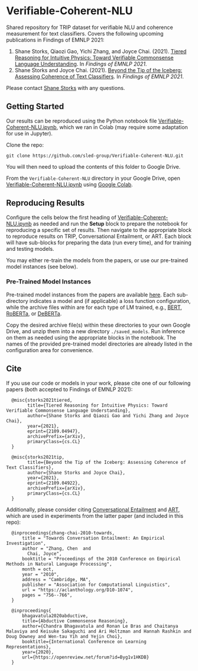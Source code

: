 # Verifiable-Coherent-NLU
Shared repository for TRIP dataset for verifiable NLU and coherence measurement for text classifiers. Covers the following upcoming publications in Findings of EMNLP 2021:
1. Shane Storks, Qiaozi Gao, Yichi Zhang, and Joyce Chai. (2021). [Tiered Reasoning for Intuitive Physics: Toward Verifiable Commonsense Language Understanding](https://arxiv.org/abs/2109.04947). In _Findings of EMNLP 2021_.
2. Shane Storks and Joyce Chai. (2021). [Beyond the Tip of the Iceberg: Assessing Coherence of Text Classifiers](https://arxiv.org/abs/2109.04922). In _Findings of EMNLP 2021_.

Please contact [Shane Storks](http://scr.im/sstorks) with any questions.

## Getting Started

Our results can be reproduced using the Python notebook file [Verifiable-Coherent-NLU.ipynb](Verifiable-Coherent-NLU.ipynb), which we ran in Colab (may require some adaptation for use in Jupyter).

Clone the repo:
```
git clone https://github.com/sled-group/Verifiable-Coherent-NLU.git
```

You will then need to upload the contents of this folder to Google Drive.

From the `Verifiable-Coherent-NLU` directory in your Google Drive, open [Verifiable-Coherent-NLU.ipynb](Verifiable-Coherent-NLU.ipynb) using [Google Colab](https://colab.research.google.com).

## Reproducing Results

Configure the cells below the first heading of [Verifiable-Coherent-NLU.ipynb](Verifiable-Coherent-NLU.ipynb) as needed and run the **Setup** block to prepare the notebook for reproducing a specific set of results. Then navigate to the appropriate block to reproduce results on TRIP, Conversational Entailment, or ART. Each block will have sub-blocks for preparing the data (run every time), and for training and testing models.

You may either re-train the models from the papers, or use our pre-trained model instances (see below).

### Pre-Trained Model Instances
Pre-trained model instances from the papers are available [here](https://drive.google.com/drive/folders/1gu3ZI2YrPbmrOtEqIS1XLG8U5c2eNiMc?usp=sharing). Each sub-directory indicates a model and (if applicable) a loss function configuration, while the archive files within are for each type of LM trained, e.g., [BERT](https://github.com/huggingface/transformers/tree/master/src/transformers/models/bert), [RoBERTa](https://github.com/huggingface/transformers/tree/master/src/transformers/models/roberta), or [DeBERTa](https://github.com/huggingface/transformers/tree/master/src/transformers/models/deberta). 

Copy the desired archive file(s) within these directories to your own Google Drive, and unzip them into a new directory `./saved_models`. Run inference on them as needed using the appropriate blocks in the notebook. The names of the provided pre-trained model directories are already listed in the configuration area for convenience.

## Cite
If you use our code or models in your work, please cite one of our following papers (both accepted to Findings of EMNLP 2021):
```
  @misc{storks2021tiered,
        title={Tiered Reasoning for Intuitive Physics: Toward Verifiable Commonsense Language Understanding}, 
        author={Shane Storks and Qiaozi Gao and Yichi Zhang and Joyce Chai},
        year={2021},
        eprint={2109.04947},
        archivePrefix={arXiv},
        primaryClass={cs.CL}
  }
```

```
  @misc{storks2021tip,
        title={Beyond the Tip of the Iceberg: Assessing Coherence of Text Classifiers}, 
        author={Shane Storks and Joyce Chai},
        year={2021},
        eprint={2109.04922},
        archivePrefix={arXiv},
        primaryClass={cs.CL}
  }
```

Additionally, please consider citing [Conversational Entailment](https://sled.eecs.umich.edu/post/resources/conversation-entailment/) and [ART](https://github.com/allenai/abductive-commonsense-reasoning), which are used in experiments from the latter paper (and included in this repo):
```
  @inproceedings{zhang-chai-2010-towards,
      title = "Towards Conversation Entailment: An Empirical Investigation",
      author = "Zhang, Chen  and
        Chai, Joyce",
      booktitle = "Proceedings of the 2010 Conference on Empirical Methods in Natural Language Processing",
      month = oct,
      year = "2010",
      address = "Cambridge, MA",
      publisher = "Association for Computational Linguistics",
      url = "https://aclanthology.org/D10-1074",
      pages = "756--766",
  }
```

```
  @inproceedings{
      bhagavatula2020abductive,
      title={Abductive Commonsense Reasoning},
      author={Chandra Bhagavatula and Ronan Le Bras and Chaitanya Malaviya and Keisuke Sakaguchi and Ari Holtzman and Hannah Rashkin and Doug Downey and Wen-tau Yih and Yejin Choi},
      booktitle={International Conference on Learning Representations},
      year={2020},
      url={https://openreview.net/forum?id=Byg1v1HKDB}
  }
```
